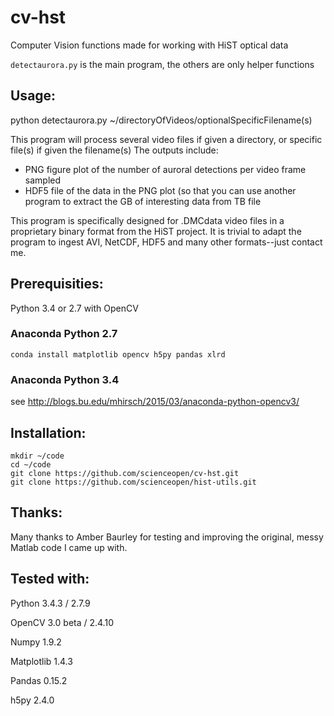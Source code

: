 cv-hst
======
Computer Vision functions made for working with HiST optical data

```detectaurora.py``` is the main program, the others are only helper functions

Usage:
------
python detectaurora.py ~/directoryOfVideos/optionalSpecificFilename(s)

This program will process several video files if given a directory, or specific file(s) if given the filename(s)
The outputs include:
* PNG figure plot of the number of auroral detections per video frame sampled
* HDF5 file of the data in the PNG plot (so that you can use another program to extract the GB of interesting data from TB file

This program is specifically designed for .DMCdata video files in a proprietary binary format from the HiST project. It is trivial to adapt the program to ingest AVI, NetCDF, HDF5 and many other formats--just contact me.

Prerequisities:
---------------
Python 3.4 or 2.7 with OpenCV

### Anaconda Python 2.7 
```
conda install matplotlib opencv h5py pandas xlrd
```

### Anaconda Python 3.4
see http://blogs.bu.edu/mhirsch/2015/03/anaconda-python-opencv3/

Installation:
-------------
```
mkdir ~/code
cd ~/code
git clone https://github.com/scienceopen/cv-hst.git
git clone https://github.com/scienceopen/hist-utils.git
```

Thanks:
-------
Many thanks to Amber Baurley for testing and improving the original, messy Matlab code I came up with.

Tested with:
------------
Python 3.4.3 / 2.7.9 

OpenCV 3.0 beta / 2.4.10

Numpy 1.9.2

Matplotlib 1.4.3

Pandas 0.15.2

h5py 2.4.0
